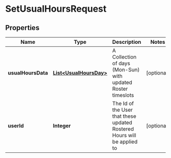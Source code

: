 

# SetUsualHoursRequest

## Properties

Name | Type | Description | Notes
------------ | ------------- | ------------- | -------------
**usualHoursData** | [**List&lt;UsualHoursDay&gt;**](UsualHoursDay.md) | A Collection of days (Mon-Sun) with updated Roster timeslots |  [optional]
**userId** | **Integer** | The Id of the User that these updated Rostered Hours will be applied to |  [optional]




